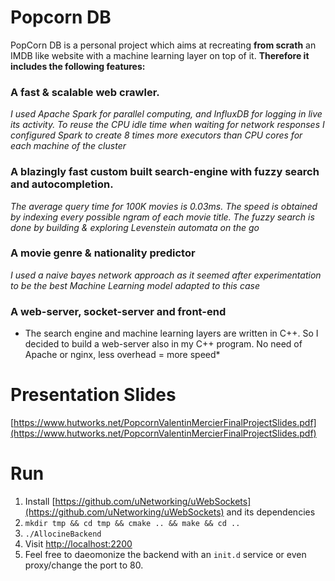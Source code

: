 # Popcorn DB
PopCorn DB is a personal project which aims at recreating **from scrath** an IMDB like website with a machine learning layer on top of it.
**Therefore it includes the following features:**

### A fast & scalable web crawler.
*I used Apache Spark for parallel computing, and InfluxDB for logging in live its activity.
To reuse the CPU idle time when waiting for network responses I configured Spark to create 8 times more executors than CPU cores for each machine of the cluster*

### A blazingly fast custom built search-engine with fuzzy search and autocompletion.
*The average query time for 100K movies is 0.03ms. The speed is obtained by indexing every possible ngram of each movie title. The fuzzy search is done by building & exploring Levenstein automata on the go*

### A movie genre & nationality predictor
*I used a naive bayes network approach as it seemed after experimentation to be the best Machine Learning model adapted to this case*

### A web-server, socket-server and front-end
* The search engine and machine learning layers are written in C++. So I decided to build a web-server also in my C++ program. No need of Apache or nginx, less overhead = more speed*

# Presentation Slides
[https://www.hutworks.net/PopcornValentinMercierFinalProjectSlides.pdf](https://www.hutworks.net/PopcornValentinMercierFinalProjectSlides.pdf)

# Run
1. Install [https://github.com/uNetworking/uWebSockets](https://github.com/uNetworking/uWebSockets) and its dependencies
2. ```mkdir tmp && cd tmp && cmake .. && make && cd ..```
3. ```./AllocineBackend```
4. Visit [http://localhost:2200](http://localhost:2200)
5. Feel free to daeomonize the backend with an ```init.d``` service or even proxy/change the port to 80.
